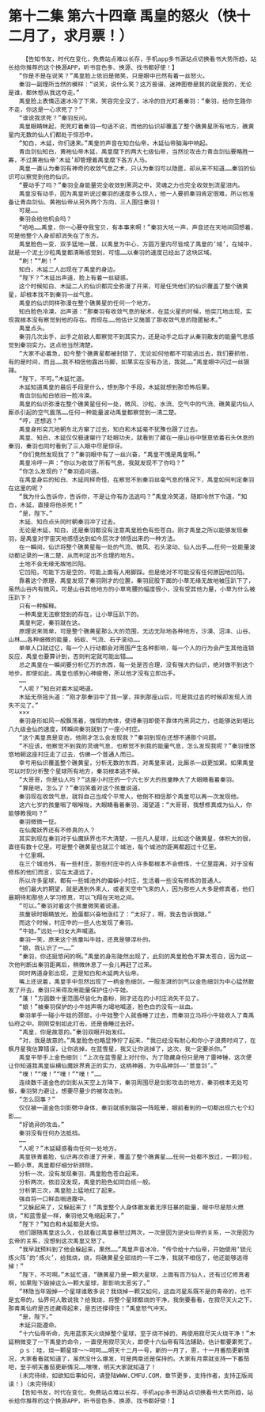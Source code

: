 # 第十二集 第六十四章 禹皇的怒火（快十二月了，求月票！）
        【告知书友，时代在变化，免费站点难以长存，手机app多书源站点切换看书大势所趋，站长给你推荐的这个换源APP，听书音色多、换源、找书都好使！】
       “你是不是在说笑？”禹皇脸上依旧是微笑，只是眼中已然有着一丝怒火。
       秦羽一副理所当然的模样：“说笑，说什么笑？这万兽谱、迷神图卷是我的就是我的，无论是谁，都休想从我这夺走。”
       禹皇脸上表情迅速冰冷了下来，笑容完全没了，冰冷的目光盯着秦羽：“秦羽，给你生路你不走，你这是一心求死了？”
       “谁说我求死？”秦羽反问。
       禹皇眼睛眯起，死死盯着秦羽一句话不说，而他的仙识却覆盖了整个礁黄星所有地方，礁黄星内无数的仙人们都处于惊恐中。
       “知白，木延，你们速来。”禹皇的声音在知白仙帝，木延仙帝脑海中响起。
       青血剑仙知白，黄袍仙帝木延，禹皇麾下的两大七级仙帝，当然论攻击力青血剑仙要略胜一筹，不过黄袍仙帝‘木延’却管理着禹皇麾下各方人马。
       禹皇一直认为秦羽有神奇的收敛气息之术，只认为秦羽可以隐匿，却从来不知道……秦羽的仙识可以察觉到他的仙识。
       “要动手了吗？”秦羽全身能量完全收敛到黑洞之中，灵魂之力也完全收敛到流星泪内。
       禹皇没有动手，因为禹皇听说过秦羽的速度多么惊人，他一人要抓秦羽肯定很难，所以他准备让青血剑仙、黄袍仙帝从另外两个方向，三人围住秦羽！
       可是……
       秦羽会给他机会吗？
       “哈哈……禹皇，你一心要夺我宝贝，有本事来啊！”秦羽大吼一声，声音还在天地间回想着，可是他整个人身却却消失在了东方。
       禹皇脸色一变，双手猛地一展，以禹皇为中心，方圆万里内尽皆成了禹皇的‘域’，在域中，就是一个泥土沙粒禹皇都清晰感觉到，可惜……以秦羽的速度已经出了这块区域。
       “刷！”“刷！”
       知白，木延二人出现在了禹皇的身边。
       “陛下？”木延出声道，脸上有着一丝疑惑。
       这个时候知白、木延二人的仙识都完全弥漫了开来，可是任凭他们的仙识覆盖了整个礁黄星，却根本找不到秦羽一丝气息。
       禹皇的仙识同样弥漫在整个礁黄星的任何一个地方。
       知白脸色冷漠，出声道：“那秦羽有收敛气息的秘术，在蓝火星的时候，他突兀地出现，实现我根本没有察觉到他的存在。而现在……他估计又施展了那收敛气息的隐匿秘术。”
       禹皇点头。
       秦羽几次出手，出手之前敌人都察觉不到其实力，还是动手之后才从秦羽散发的能量气息感觉到秦羽实力，这点他当然清楚。
       “大家不必着急，如今整个礁黄星都被封锁了，无论如何他都不可能逃出去，我们要抓他，有的是时间，而且……我不相信他露出马脚，如果实在没有办法，我就……”禹皇眼中闪过一丝狠辣。
       “陛下，不可。”木延忙道。
       木延知道禹皇的最后手段是什么，想到那个手段，木延就想到那恐怖后果。
       青血剑仙知白依旧一脸冷漠。
       禹皇的仙识弥漫在整个礁黄星任何一处，微风、沙粒、水流、空气中的气流、礁黄星内仙人厮杀引起的空气震荡……任何一种能量波动禹皇都察觉到一清二楚。
       “哼，还想逃？”
       禹皇身形突兀地朝东北方窜了过去，知白和木延毫不犹豫也跟了过去。
       禹皇、知白、木延仅仅极速窜行了眨眼功夫，就看到了藏在一座山谷中惬意依着石头休息的秦羽，秦羽也同时看到了三人眼中尽是惊讶。
       “你们竟然发现我了？”秦羽眼中有了一丝兴奋，“禹皇不愧是禹皇啊。”
       禹皇冷哼一声：“你以为收敛了所有气息，我就发现不了你吗？”
       “你怎么发现的？”秦羽追问道。
       在禹皇身后的知白、木延同样奇怪，在察觉不到秦羽丝毫气息的情况下，禹皇如何判定秦羽在这里的呢？
       “我为什么告诉你，告诉你，不是让你有办法逃吗？”禹皇冷笑道，随即冷然下令道，“知白，木延，直接将他杀死！”
       “是，陛下。”
       木延、知白点头同时朝秦羽冲了过去。
       无论是木延、知白，还是秦羽都没有注意禹皇脸色有些苍白。刚才禹皇之所以能够发现秦羽，是禹皇对宇宙天地感悟达到如今层次才领悟出来的一种方法。
       在一瞬间，仙识将整个礁黄星每一处的气流、微风、石头滚动、仙人出手……任何一处能量波动都记录的一清二楚，从而判定出不合理的地方。
       土地不会无缘无故地凹陷。
       它凹陷，可能下方是空的，可能上面有人用脚踩。但是绝对不可能没有任何原因地凹陷。
       靠着这个原理，禹皇发现了秦羽刚才的位置，秦羽屁股下面的小草无缘无故地被压趴下了，虽然山谷内有微风，可是山谷其他地方的小草弯腰的幅度很小，没有受其他力量，小草为什么被压趴下？
       只有一种解释。
       一种禹皇无法察觉到的存在，让小草压趴下的。
       禹皇判定，秦羽就在这。
       原理说来简单，可是整个礁黄星那么大的范围，无边无际地各种地方，沙漠、沼泽、山谷、山林……各种细微的能量，蚂蚁、气流、石子滚动……
       单单人口就过亿，每一个人行动都会对周围产生各种影响，每一个人的行为会产生其他连锁反应，禹皇也要算计到，否则判定就可能出错……
       总之禹皇在一瞬间要分析亿万的东西，每一处是否合理，没有强大的仙识，绝对做不到这个地步。即使如此，禹皇也感到心神疲倦，所以他才没有立即出手。
       ……
       “人呢？”知白对着木延喝道。
       木延无奈摇头道：“刚才那秦羽中了我一掌，摔到那座山后，可是我过去的时候却发现人消失不见了。”
       ×××
       秦羽身形如风一般飘荡着，强悍的肉体，使得秦羽即使不靠体内黑洞之力，也能够达到堪比八九级金仙的速度，转瞬间秦羽就到了一座小村庄。
       “这个禹皇真是变态，他刚才怎么会发现我？”秦羽到现在还想不通那个问题。
       “不应该，他察觉不到我的灵魂气息，也察觉不到我的能量气息，怎么发现我呢？”秦羽慢悠悠地朝这座村庄走了过去，仿佛一个普通人而已。
       幸亏用仙识覆盖整个礁黄星，分析无数的东西，对禹皇来说，比厮杀一战更加累。如果禹皇可以时刻分析整个星球所有地方，秦羽根本逃不掉。
       “大哥哥，你是仙人吗？”这座小村庄的一个六七岁大的孩童睁大了大眼睛看着秦羽。
       “算是吧，怎么了？”秦羽笑着对这个孩童说道。
       秦羽现在收敛气息，就将自己当成个平常人，他倒不相信那个禹皇可以再一次发现他。
       这六七岁的孩童咽了咽喉咙，大眼睛看着秦羽，渴望道：“大哥哥，我想修真成为仙人，你能够教我吗？”
       秦羽微微一怔。
       在仙魔妖界还有不修真的人？
       其实到现在秦羽对于仙魔妖界也不大清楚，一些凡人星球，比如这个礁黄星，体积大的很，直径有数十亿里。可是整个礁黄星也就三个城池，每个城池的距离都超过十亿里。
       十亿里啊。
       在三个城池外，有一些村庄，那些村庄中的人许多都根本不会修炼，十亿里距离，对于没有修炼的他们而言，实在太遥远了。
       所以许多星球，都有一些城池外的偏僻小村庄，生活着一些没有修炼的普通人。
       他们最大的期望，就是遇到外来人，或者天空中飞来的人，因为那些人大多是修真者，他们最期待和那些人学习修真，可以飞翔在天地之间。
       “可以。”秦羽对着这个孩童微笑着说道。
       孩童顿时眼睛放光，脸蛋都兴奋地涨红了：“太好了，啊，我去告诉我娘。”
       而这个时候，村庄中的一些人也发现了秦羽。
       “牛娃。”远处一妇女大声喊道。
       秦羽一笑，原来这个孩童叫牛娃，还真是够淳朴的。
       “娘，我认识了一……”
       “秦羽，你还挺悠闲的啊。”禹皇的身形陡然出现了，此刻的禹皇脸色不算太苍白，因为这一次他判断出秦羽距离后，稍微休息了一会儿再赶了过来。
       同时两道身影出现，正是知白和木延两大仙帝。
       嘴上还说着，禹皇手中忽然出现了一柄金色细剑，一股澎湃的剑气以金色细剑为中心猛然散发了开去，秦羽只来得及用能量保护住小牛娃。
       “蓬！”方圆数十里范围尽皆化为齑粉，刚才还在的小村庄消失不见了。
       “娘！”被秦羽保护的小牛娃声嘶力竭地喊道，脸色白的没有一丝血。
       秦羽单手一碰小牛娃的颈部，小牛娃整个人就昏睡了过去，而秦羽立马将小牛娃收入了青禹仙府之中。刚刚受到如此打击，还是昏睡过去好。
       “禹皇，你是故意的。”秦羽双眼开始发红。
       “对，我是故意的。”禹皇脸色也略显狰狞了起来，“我已经没有耐心和你小子浪费时间了，在枫月星我估算错误，让你逃掉，在蓝雪星，我又让你逃掉了，这次，我一定要杀你。”
       禹皇平举手上金色细剑：“上次在蓝雪星上对付你，为了隐藏身份只是用了雷神锤，这次便让你知道我禹皇纵横仙魔妖界真正的实力，这柄神器，为中品神剑——‘景皇剑’。”
       “噗！”“噗！”“噗！”“噗！”……
       连续数千道金色的剑影从天空上方降下，秦羽周围尽是剑影攻击的地方，秦羽根本无处可躲，秦羽努力避让，想要尽量少的被攻击到。
       “怎么回事？”
       仅仅被一道金色剑影劈中身体，秦羽就感到脑袋一阵眩晕，眼前看到的一切都出现六七个幻影……
       “好诡异的攻击。”
       秦羽没有任何办法抵挡。
       ……
       “人呢？”木延疑惑看向任何一处地方。
       禹皇铁青着脸，仙识再次弥漫了开来，覆盖了整个礁黄星……任何一处都不放过，一颗沙粒，一颗小草，禹皇都仔细分析排除。
       分析一次，没有发现秦羽，禹皇脸色苍白起来。
       分析两次，依旧没发现，禹皇的脸色如同白纸一般。
       分析第三次，禹皇脸上猛地红了起来。
       强自将一口鲜血咽进腹中。
       “又躲起来了，又躲起来了！”禹皇整个人身体散发着无序狂暴的能量，眼中尽是怒火燃烧，“和蓝雪星一样，秦羽他又龟缩起来了。”
       “陛下？”知白和木延都是大惊。
       他们跟随禹皇这么久，也就看过禹皇暴怒过两次，一次是因为逆央仙帝的关系，一次是因为玄帝的关系，没想到这次禹皇又怒了。
       “我早就预料到了他会躲起来，果然……”禹皇声音冰冷，“传令给十六仙帝，开始使用‘锁元炼火阵’的‘炼火’，给我烧，烧，将礁黄星全部烧的一干二净，我就不相信了，他还能够逃得掉！”
       “陛下，不可啊。”木延忙道，“礁黄星乃是一颗大星球，上面有百万仙人，还有过亿修真者啊，如果陛下毁掉这么一颗大星球，那影响太恶劣了。”
       “林隐当年毁掉一个星球谁敢多说？我烧掉一颗又如何，这血河星系既不是的青帝的，也不是玄帝的，仙界何人敢说我？给我烧，将整个星球都烧的干净，我倒要看看，在寂尽天火之下，那青禹仙府是否还藏得起来，是否还撑得住！”禹皇怒气冲天。
       “是，陛下。”
       木延只能遵命。
       “十六仙帝听命，先用蓝豕天火烧掉整个星球，至于烧不掉的，再使用寂尽天火烧干净！”木延稍微变了一下禹皇的命令，一直使用寂尽天火，即使十六仙帝有阵法辅助，估计都要累死了。
       ｐｓ：哇，烧一颗星球～～呵呵……明天十二月一号，新的一月了，恩，十一月番茄更新情况，大家看看就知道了，虽然没什么爆发，可是两章还是保持的。大家有月票就支持一下番茄吧，至于明天番茄更新情况……嘿嘿，明天大家就知道了！
       (未完待续，如欲知后事如何，请登陆WWW.CMFU.COM，章节更多，支持作者，支持正版阅读！)（未完待续）
       【告知书友，时代在变化，免费站点难以长存，手机app多书源站点切换看书大势所趋，站长给你推荐的这个换源APP，听书音色多、换源、找书都好使！】